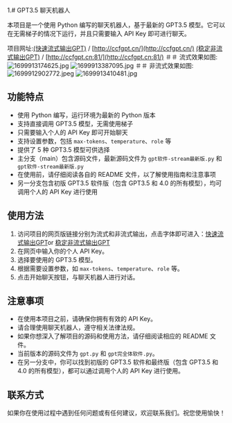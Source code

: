 1.# GPT3.5 聊天机器人

本项目是一个使用 Python 编写的聊天机器人，基于最新的 GPT3.5 模型。它可以在无需梯子的情况下运行，并且只需要输入 API Key 即可进行聊天。

项目网址:[(快速流式输出GPT)](http://ccfgpt.cn/)   / [http://ccfgpt.cn/](http://ccfgpt.cn/)
         [(稳定非流式输出GPT)](http://ccfgpt.cn:81/)  /  [http://ccfgpt.cn:81/](http://ccfgpt.cn:81/) 
＃＃ 流式效果如图:
![1699913174625.jpg](https://github.com/buwanyuanshen/FREE-EASY-GPT-by-python-html/assets/144007759/7f59b8fa-704a-48b6-9975-9b918d9fb993)
![1699913387095.jpg](https://github.com/buwanyuanshen/FREE-EASY-GPT-by-python-html/assets/144007759/712525b7-e613-4910-87e9-c8342fb7f708)
＃＃ 非流式效果如图:
![1699912902772.jpeg](https://github.com/buwanyuanshen/FREE-EASY-GPT-by-python-html/assets/144007759/da10382f-57f8-4426-9ce1-7969f9949ef6)
![1699913410481.jpg](https://github.com/buwanyuanshen/FREE-EASY-GPT-by-python-html/assets/144007759/612fc265-6a83-42c6-968e-56a6deb1e371)
## 功能特点

- 使用 Python 编写，运行环境为最新的 Python 版本
- 支持直接调用 GPT3.5 模型，无需使用梯子
- 只需要输入个人的 API Key 即可开始聊天
- 支持设置参数，包括 `max-tokens`、`temperature`、`role` 等
- 提供了 5 种 GPT3.5 模型可供选择
- 主分支（main）包含源码文件，最新源码文件为 `gpt软件-stream最新版.py` 和 `gpt软件-stream最新版.py`
- 在使用前，请仔细阅读各自的 README 文件，以了解使用指南和注意事项
- 另一分支包含初版 GPT3.5 软件版（包含 GPT3.5 和 4.0 的所有模型），均可调用个人的 API Key 进行使用

## 使用方法

1. 访问项目的网页版链接分别为流式和非流式输出，点击字体即可进入：[快速流式输出GPT](http://ccfgpt.cn/)or
[稳定非流式输出GPT](http://ccfgpt.cn:81/)
2. 在网页中输入你的个人 API Key。
3. 选择要使用的 GPT3.5 模型。
4. 根据需要设置参数，如 `max-tokens`、`temperature`、`role` 等。
5. 点击开始聊天按钮，与聊天机器人进行对话。

## 注意事项

- 在使用本项目之前，请确保你拥有有效的 API Key。
- 请合理使用聊天机器人，遵守相关法律法规。
- 如果你想深入了解项目的源码和使用方法，请仔细阅读相应的 README 文件。
- 当前版本的源码文件为 `gpt.py` 和 `gpt完全体软件.py`。
- 在另一分支中，你可以找到初版的 GPT3.5 软件和最终版（包含 GPT3.5 和 4.0 的所有模型），都可以通过调用个人的 API Key 进行使用。

## 联系方式

如果你在使用过程中遇到任何问题或有任何建议，欢迎联系我们。祝您使用愉快！
